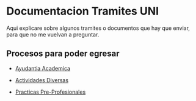 # Documentacion Tramites UNI

Aqui explicare sobre algunos tramites o documentos que hay que enviar, para que no me vuelvan a preguntar.

## Procesos para poder egresar

- [Ayudantia Academica](/ayudantia-academica)

- [Actividades Diversas](/actividades-diversas)

- [Practicas Pre-Profesionales](/practicas-pre)

  